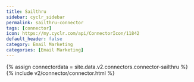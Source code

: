 ```yaml
---
title: Sailthru
sidebar: cyclr_sidebar
permalink: sailthru-connector
tags: [connector]
icon: https://my.cyclr.com/api/ConnectorIcon/11842
default_header: false
category: Email Marketing
categories: [Email Marketing]
---
```

{% assign connectordata = site.data.v2.connectors.connector-sailthru %}
{% include v2/connector/connector.html %}	